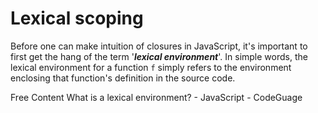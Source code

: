 # Lexical scoping

Before one can make intuition of closures in JavaScript, it's important to first get the hang of the term '**_lexical environment_**'. In simple words, the lexical environment for a function `f` simply refers to the environment enclosing that function's definition in the source code.

<ResourceGroupTitle>Free Content</ResourceGroupTitle>
<BadgeLink colorScheme='yellow' badgeText='Read' href='https://www.codeguage.com/courses/js/loops-for-loop'>What is a lexical environment? - JavaScript - CodeGuage</BadgeLink>
